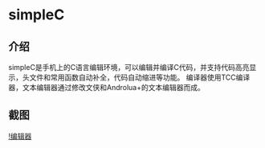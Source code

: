 # simpleC

## 介绍
simpleC是手机上的C语言编辑环境，可以编辑并编译C代码，并支持代码高亮显示，头文件和常用函数自动补全，代码自动缩进等功能。
编译器使用TCC编译器，文本编辑器通过修改文侠和Androlua+的文本编辑器而成。

## 截图

[!编辑器](/screenshot/editor.png)